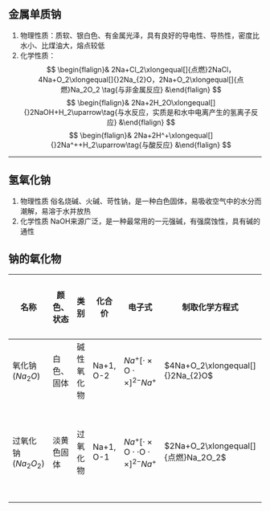 ## 金属单质钠
1. 物理性质：质软、银白色、有金属光泽，具有良好的导电性、导热性，密度比水小、比煤油大，熔点较低
2. 化学性质：
$$ \begin{flalign}& 2Na+Cl_2\xlongequal[]{点燃}2NaCl，4Na+O_2\xlongequal[]{}2Na_{2}O，2Na+O_2\xlongequal[]{点燃}Na_2O_2 \tag{与非金属反应} &\end{flalign} $$
 $$ \begin{flalign}& 2Na+2H_2O\xlongequal[]{}2NaOH+H_2\uparrow\tag{与水反应，实质是和水中电离产生的氢离子反应} &\end{flalign} $$
 $$ \begin{flalign}& 2Na+2H^+\xlongequal[]{}2Na^++H_2\uparrow\tag{与酸反应} &\end{flalign} $$
 ---
## 氢氧化钠
1. 物理性质
俗名烧碱、火碱、苛性钠，是一种白色固体，易吸收空气中的水分而潮解，易溶于水并放热
2. 化学性质
NaOH来源广泛，是一种最常用的一元强碱，有强腐蚀性，具有碱的通性

## 钠的氧化物
| 名称                | 颜色、状态 | 类别       | 化合价    | 电子式                                                            | 制取化学方程式                      | 化学键类型       |
| ------------------- | ---------- | ---------- | --------- | ----------------------------------------------------------------- | ----------------------------------- | ---------------- |
| 氧化钠($Na_2O$)     | 白色、固体 | 碱性氧化物 | Na+1, O-2 | $Na^+[\cdot\times\text{O}\cdot\times]^{2-}Na^+$                   | $4Na+O_2\xlongequal[]{}2Na_{2}O$    | 只有离子键       |
| 过氧化钠($Na_2O_2$) | 淡黄色固体 | 过氧化物   | Na+1, O-1 | $Na^+[\cdot\times\text{O}\cdot\cdot\text{O}\cdot\times]^{2-}Na^+$ | $2Na+O_2\xlongequal[]{点燃}Na_2O_2$ | 有离子键和共价键 |
